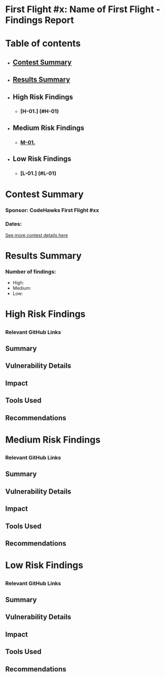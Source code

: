 # First Flight #x: Name of First Flight - Findings Report

# Table of contents

- ## [Contest Summary](#contest-summary)
- ## [Results Summary](#results-summary)
- ## High Risk Findings

  - ### [H-01.] (#H-01)

- ## Medium Risk Findings

  - ### [M-01.](#M-01)

- ## Low Risk Findings

  - ### [L-01.] (#L-01)

# <a id='contest-summary'></a>Contest Summary

### Sponsor: CodeHawks First Flight #xx

### Dates:

[See more contest details here](https://www.codehawks.com/contests/)

# <a id='results-summary'></a>Results Summary

### Number of findings:

- High:
- Medium:
- Low:

# High Risk Findings

## <a id='H-01'> </a>

### Relevant GitHub Links

## Summary

## Vulnerability Details

## Impact

## Tools Used

## Recommendations

# Medium Risk Findings

## <a id='M-01'> </a>

### Relevant GitHub Links

## Summary

## Vulnerability Details

## Impact

## Tools Used

## Recommendations

# Low Risk Findings

## <a id='L-01'> </a>

### Relevant GitHub Links

## Summary

## Vulnerability Details

## Impact

## Tools Used

## Recommendations
